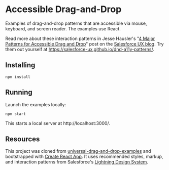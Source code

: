 # Accessible Drag-and-Drop

Examples of drag-and-drop patterns that are accessible via mouse, keyboard, and screen reader. The examples use React.

Read more about these interaction patterns in Jesse Hausler's "[4 Major Patterns for Accessible Drag and Drop](https://medium.com/salesforce-ux/4-major-patterns-for-accessible-drag-and-drop-1d43f64ebf09)" post on the [Salesforce UX blog](https://medium.com/salesforce-ux). Try them out yourself at https://salesforce-ux.github.io/dnd-a11y-patterns/.

## Installing

```
npm install
```

## Running

Launch the examples locally:

```
npm start
```

This starts a local server at http://localhost:3000/.

## Resources
This project was cloned from [universal-drag-and-drop-examples](https://github.com/SiTaggart/universal-drag-and-drop-examples) and bootstrapped with [Create React App](https://github.com/facebookincubator/create-react-app). It uses recommended styles, markup, and interaction patterns from Salesforce's [Lightning Design System](https://www.lightningdesignsystem.com/).
